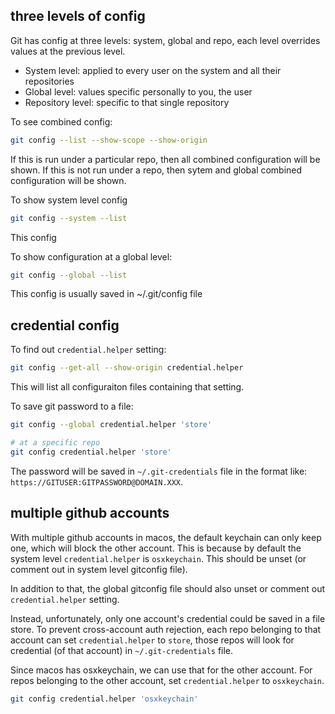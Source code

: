 

## three levels of config

Git has config at three levels: system, global and repo, each level overrides values at the previous level.

- System level: applied to every user on the system and all their repositories
- Global level: values specific personally to you, the user
- Repository level: specific to that single repository

To see combined config:

```bash
git config --list --show-scope --show-origin
```

If this is run under a particular repo, then all combined configuration will be shown.
If this is not run under a repo, then sytem and global combined configuration will be shown.


To show system level config

```bash
git config --system --list
```

This config

To show configuration at a global level:

```bash
git config --global --list
```

This config is usually saved in ~/.git/config file


## credential config

To find out `credential.helper` setting:

```bash
git config --get-all --show-origin credential.helper
```

This will list all configuraiton files containing that setting.

To save git password to a file:

```bash
git config --global credential.helper 'store'

# at a specific repo
git config credential.helper 'store'
```

The password will be saved in `~/.git-credentials` file in the format like:
`https://GITUSER:GITPASSWORD@DOMAIN.XXX`.


## multiple github accounts

With multiple github accounts in macos, the default keychain can only keep one, 
which will block the other account. 
This is because by default the system level `credential.helper` is `osxkeychain`.
This should be unset (or comment out in system level gitconfig file).

In addition to that, the global gitconfig file should also unset or comment out
`credential.helper` setting.

Instead, unfortunately, only one account's credential could be saved in a file
store. To prevent cross-account auth rejection, each repo belonging to that 
account can set `credential.helper` to `store`, 
those repos will look for credential (of that account) in `~/.git-credentials` file.


Since macos has osxkeychain, we can use that for the other account.
For repos belonging to the other account, set `credential.helper` to `osxkeychain`.

```bash
git config credential.helper 'osxkeychain'
```

